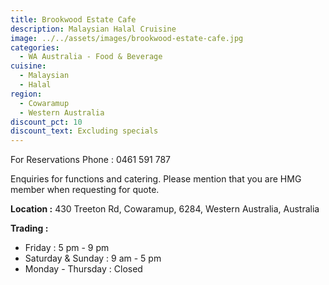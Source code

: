 ```yaml
---
title: Brookwood Estate Cafe
description: Malaysian Halal Cruisine
image: ../../assets/images/brookwood-estate-cafe.jpg
categories:
  - WA Australia - Food & Beverage
cuisine:
  - Malaysian
  - Halal
region:
  - Cowaramup
  - Western Australia
discount_pct: 10
discount_text: Excluding specials
---
```

For Reservations Phone : 0461 591 787

Enquiries for functions and catering. Please mention that you are HMG member when requesting for quote.

**Location :** 430 Treeton Rd, Cowaramup, 6284, Western Australia, Australia

**Trading :** 

* Friday : 5 pm - 9 pm
* Saturday & Sunday : 9 am - 5 pm
* Monday - Thursday : Closed
